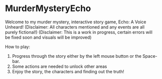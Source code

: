 # MurderMysteryEcho
Welcome to my murder mystery, interactive story game, Echo: A Voice Unheard! 
(Disclaimer: All characters mentioned and any events are all purely fictional!)
(Disclaimer: This is a work in progress, certain errors will be fixed soon and visuals will be improved)

How to play:
1. Progress through the story either by the left mouse button or the Space-bar. 
2. Some actions are needed to unlock other areas
3. Enjoy the story, the characters and finding out the truth!
